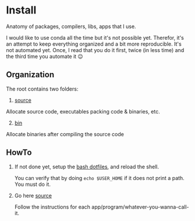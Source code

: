 # Install

Anatomy of packages, compilers, libs, apps that I use.

I would like to use conda all the time but it's not possible yet.
Therefor, it's an attempt to keep everything organized and a bit more reproducible.
It's not automated yet. Once, I read that you do it first, twice (in less time) and the third time you automate it :wink:

## Organization

The root contains two folders:

1. [source](source/README.md)

Allocate source code, executables packing code & binaries, etc.

2. [bin](bin/README.md)

Allocate binaries after compiling the source code

## HowTo

1. If not done yet, setup the [bash dotfiles](../dotfiles), and reload the shell.

    You can verify that by doing `echo $USER_HOME` if it does not print a path. You must do it.

1. Go here [source](source/README.md)

    Follow the instructions for each app/program/whatever-you-wanna-call-it.
